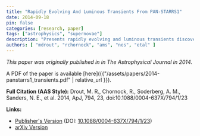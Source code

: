 ```yaml
---
title: "Rapidly Evolving And Luminous Transients From PAN-STARRS1"
date: 2014-09-18
pin: false
categories: [research, paper]
tags: ["astrophysics", "supernovae"]
description: "Presents rapidly evolving and luminous transients discovered by Pan-STARRS1."
authors: [ "mdrout", "rchornock", "ams", "nes", "etal" ]
---
```


*This paper was originally published in in The Astrophysical Journal in 2014.*

A PDF of the paper is available [here]({{"/assets/papers/2014-panstarrs1_transients.pdf" | relative_url }}).

**Full Citation (AAS Style):**
Drout, M. R., Chornock, R., Soderberg, A. M., Sanders, N. E., et al. 2014, ApJ, 794, 23, doi:10.1088/0004-637X/794/1/23

**Links:**
- [Publisher's Version](https://iopscience.iop.org/article/10.1088/0004-637X/794/1/23) (DOI: [10.1088/0004-637X/794/1/23](https://doi.org/10.1088/0004-637X/794/1/23))
- [arXiv Version](https://arxiv.org/abs/1405.3668)
